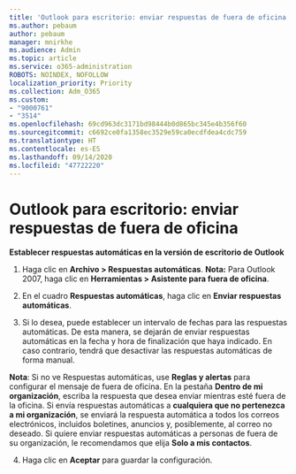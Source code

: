 ```yaml
---
title: 'Outlook para escritorio: enviar respuestas de fuera de oficina'
ms.author: pebaum
author: pebaum
manager: mnirkhe
ms.audience: Admin
ms.topic: article
ms.service: o365-administration
ROBOTS: NOINDEX, NOFOLLOW
localization_priority: Priority
ms.collection: Adm_O365
ms.custom:
- "9000761"
- "3514"
ms.openlocfilehash: 69cd963dc3171bd98444b0d865bc345e4b356f60
ms.sourcegitcommit: c6692ce0fa1358ec3529e59ca0ecdfdea4cdc759
ms.translationtype: HT
ms.contentlocale: es-ES
ms.lasthandoff: 09/14/2020
ms.locfileid: "47722220"
---
```

# <a name="outlook-desktop-send-out-of-office-replies"></a>Outlook para escritorio: enviar respuestas de fuera de oficina

**Establecer respuestas automáticas en la versión de escritorio de Outlook**

1. Haga clic en **Archivo > Respuestas automáticas**. **Nota:** Para Outlook 2007, haga clic en **Herramientas > Asistente para fuera de oficina**.

2. En el cuadro **Respuestas automáticas**, haga clic en **Enviar respuestas automáticas**.

3. Si lo desea, puede establecer un intervalo de fechas para las respuestas automáticas. De esta manera, se dejarán de enviar respuestas automáticas en la fecha y hora de finalización que haya indicado. En caso contrario, tendrá que desactivar las respuestas automáticas de forma manual.

**Nota**: Si no ve Respuestas automáticas, use **Reglas y alertas** para configurar el mensaje de fuera de oficina. En la pestaña **Dentro de mi organización**, escriba la respuesta que desea enviar mientras esté fuera de la oficina. Si envía respuestas automáticas a **cualquiera que no pertenezca a mi organización**, se enviará la respuesta automática a todos los correos electrónicos, incluidos boletines, anuncios y, posiblemente, al correo no deseado. Si quiere enviar respuestas automáticas a personas de fuera de su organización, le recomendamos que elija **Solo a mis contactos**.

4. Haga clic en **Aceptar** para guardar la configuración.
